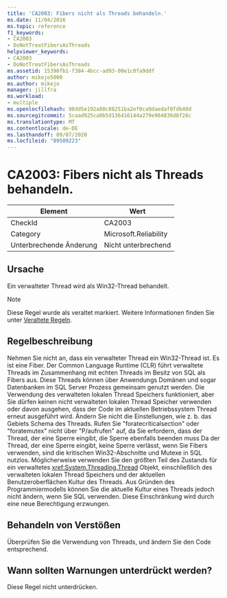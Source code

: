 ```yaml
---
title: 'CA2003: Fibers nicht als Threads behandeln.'
ms.date: 11/04/2016
ms.topic: reference
f1_keywords:
- CA2003
- DoNotTreatFibersAsThreads
helpviewer_keywords:
- CA2003
- DoNotTreatFibersAsThreads
ms.assetid: 15398fb1-f384-4bcc-ad93-00e1c0fa9ddf
author: mikejo5000
ms.author: mikejo
manager: jillfra
ms.workload:
- multiple
ms.openlocfilehash: 98dd5e192a80c88251ba2ef0ca9daedaf0fdb40d
ms.sourcegitcommit: 5caad925ca0b5d136416144a279e984836d8f28c
ms.translationtype: MT
ms.contentlocale: de-DE
ms.lasthandoff: 09/07/2020
ms.locfileid: "89509223"
---
```

# <a name="ca2003-do-not-treat-fibers-as-threads"></a>CA2003: Fibers nicht als Threads behandeln.

|Element|Wert|
|-|-|
|CheckId|CA2003|
|Category|Microsoft.Reliability|
|Unterbrechende Änderung|Nicht unterbrechend|

## <a name="cause"></a>Ursache
Ein verwalteter Thread wird als Win32-Thread behandelt.

> [!NOTE]
> Diese Regel wurde als veraltet markiert. Weitere Informationen finden Sie unter [Veraltete Regeln](fxcop-unported-deprecated-rules.md).

## <a name="rule-description"></a>Regelbeschreibung

Nehmen Sie nicht an, dass ein verwalteter Thread ein Win32-Thread ist. Es ist eine Fiber. Der Common Language Runtime (CLR) führt verwaltete Threads im Zusammenhang mit echten Threads im Besitz von SQL als Fibers aus. Diese Threads können über Anwendungs Domänen und sogar Datenbanken im SQL Server Prozess gemeinsam genutzt werden. Die Verwendung des verwalteten lokalen Thread Speichers funktioniert, aber Sie dürfen keinen nicht verwalteten lokalen Thread Speicher verwenden oder davon ausgehen, dass der Code im aktuellen Betriebssystem Thread erneut ausgeführt wird. Ändern Sie nicht die Einstellungen, wie z. b. das Gebiets Schema des Threads. Rufen Sie "foratecriticalsection" oder "foratemutex" nicht über "P/aufrufen" auf, da Sie erfordern, dass der Thread, der eine Sperre eingibt, die Sperre ebenfalls beenden muss Da der Thread, der eine Sperre eingibt, keine Sperre verlässt, wenn Sie Fibers verwenden, sind die kritischen Win32-Abschnitte und Mutexe in SQL nutzlos. Möglicherweise verwenden Sie den größten Teil des Zustands für ein verwaltetes <xref:System.Threading.Thread> Objekt, einschließlich des verwalteten lokalen Thread Speichers und der aktuellen Benutzeroberflächen Kultur des Threads. Aus Gründen des Programmiermodells können Sie die aktuelle Kultur eines Threads jedoch nicht ändern, wenn Sie SQL verwenden. Diese Einschränkung wird durch eine neue Berechtigung erzwungen.

## <a name="how-to-fix-violations"></a>Behandeln von Verstößen

Überprüfen Sie die Verwendung von Threads, und ändern Sie den Code entsprechend.

## <a name="when-to-suppress-warnings"></a>Wann sollten Warnungen unterdrückt werden?

Diese Regel nicht unterdrücken.
